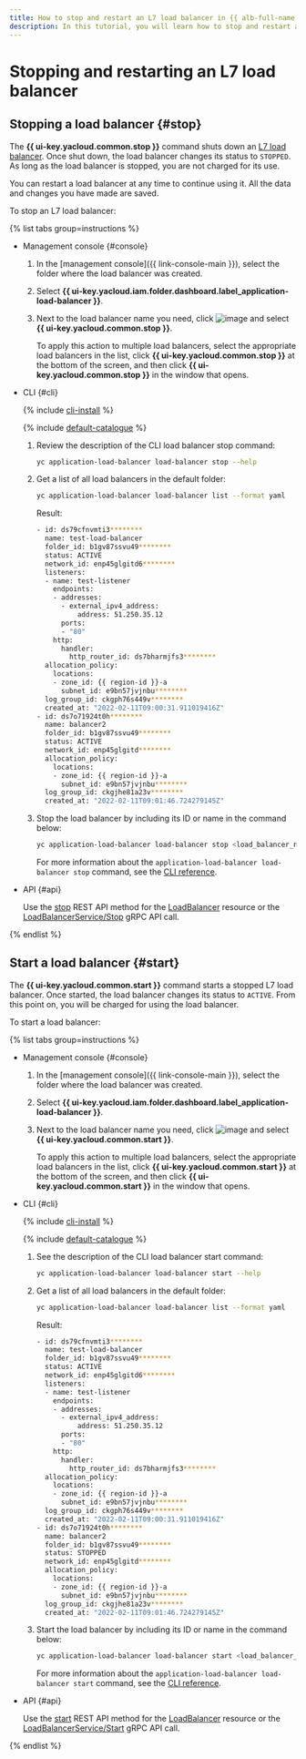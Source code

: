 ```yaml
---
title: How to stop and restart an L7 load balancer in {{ alb-full-name }}
description: In this tutorial, you will learn how to stop and restart an L7 load balancer in {{ alb-name }}.
---
```


# Stopping and restarting an L7 load balancer

## Stopping a load balancer {#stop}

The **{{ ui-key.yacloud.common.stop }}** command shuts down an [L7 load balancer](../concepts/application-load-balancer.md). Once shut down, the load balancer changes its status to `STOPPED`. As long as the load balancer is stopped, you are not charged for its use.

You can restart a load balancer at any time to continue using it. All the data and changes you have made are saved.

To stop an L7 load balancer:

{% list tabs group=instructions %}

- Management console {#console}

  1. In the [management console]({{ link-console-main }}), select the folder where the load balancer was created.
  1. Select **{{ ui-key.yacloud.iam.folder.dashboard.label_application-load-balancer }}**.
  1. Next to the load balancer name you need, click ![image](../../_assets/console-icons/ellipsis.svg) and select **{{ ui-key.yacloud.common.stop }}**.
  
     To apply this action to multiple load balancers, select the appropriate load balancers in the list, click **{{ ui-key.yacloud.common.stop }}** at the bottom of the screen, and then click **{{ ui-key.yacloud.common.stop }}** in the window that opens.

- CLI {#cli}

  {% include [cli-install](../../_includes/cli-install.md) %}

  {% include [default-catalogue](../../_includes/default-catalogue.md) %}

  1. Review the description of the CLI load balancer stop command:

     ```bash
     yc application-load-balancer load-balancer stop --help
     ```

  1. Get a list of all load balancers in the default folder:

     ```bash
     yc application-load-balancer load-balancer list --format yaml
     ```

     Result:
 

     ```bash
     - id: ds79cfnvmti3********
       name: test-load-balancer
       folder_id: b1gv87ssvu49********
       status: ACTIVE
       network_id: enp45glgitd6********
       listeners:
       - name: test-listener
         endpoints:
         - addresses:
           - external_ipv4_address:
               address: 51.250.35.12
           ports:
           - "80"
         http:
           handler:
             http_router_id: ds7bharmjfs3********
       allocation_policy:
         locations:
         - zone_id: {{ region-id }}-a
           subnet_id: e9bn57jvjnbu********
       log_group_id: ckgph76s449v********
       created_at: "2022-02-11T09:00:31.911019416Z"
     - id: ds7o71924t0h********
       name: balancer2
       folder_id: b1gv87ssvu49********
       status: ACTIVE
       network_id: enp45glgitd********
       allocation_policy:
         locations:
         - zone_id: {{ region-id }}-a
           subnet_id: e9bn57jvjnbu********
       log_group_id: ckgjhe81a23v********
       created_at: "2022-02-11T09:01:46.724279145Z"
     ```



  1. Stop the load balancer by including its ID or name in the command below:

     ```bash
     yc application-load-balancer load-balancer stop <load_balancer_name>
     ```

     For more information about the `application-load-balancer load-balancer stop` command, see the [CLI reference](../../cli/cli-ref/managed-services/application-load-balancer/load-balancer/stop.md).

- API {#api}

  Use the [stop](../api-ref/LoadBalancer/stop.md) REST API method for the [LoadBalancer](../api-ref/LoadBalancer/index.md) resource or the [LoadBalancerService/Stop](../api-ref/grpc/LoadBalancer/stop.md) gRPC API call.

{% endlist %}

## Start a load balancer {#start}

The **{{ ui-key.yacloud.common.start }}** command starts a stopped L7 load balancer. Once started, the load balancer changes its status to `ACTIVE`. From this point on, you will be charged for using the load balancer.

To start a load balancer:

{% list tabs group=instructions %}

- Management console {#console}

  1. In the [management console]({{ link-console-main }}), select the folder where the load balancer was created.
  1. Select **{{ ui-key.yacloud.iam.folder.dashboard.label_application-load-balancer }}**.
  1. Next to the load balancer name you need, click ![image](../../_assets/console-icons/ellipsis.svg) and select **{{ ui-key.yacloud.common.start }}**.

     To apply this action to multiple load balancers, select the appropriate load balancers in the list, click **{{ ui-key.yacloud.common.start }}** at the bottom of the screen, and then click **{{ ui-key.yacloud.common.start }}** in the window that opens.

- CLI {#cli}

  {% include [cli-install](../../_includes/cli-install.md) %}

  {% include [default-catalogue](../../_includes/default-catalogue.md) %}

  1. See the description of the CLI load balancer start command:

     ```bash
     yc application-load-balancer load-balancer start --help
     ```

  1. Get a list of all load balancers in the default folder:

     ```bash
     yc application-load-balancer load-balancer list --format yaml
     ```

     Result:


     ```bash
     - id: ds79cfnvmti3********
       name: test-load-balancer
       folder_id: b1gv87ssvu49********
       status: ACTIVE
       network_id: enp45glgitd6********
       listeners:
       - name: test-listener
         endpoints:
         - addresses:
           - external_ipv4_address:
               address: 51.250.35.12
           ports:
           - "80"
         http:
           handler:
             http_router_id: ds7bharmjfs3********
       allocation_policy:
         locations:
         - zone_id: {{ region-id }}-a
           subnet_id: e9bn57jvjnbu********
       log_group_id: ckgph76s449v********
       created_at: "2022-02-11T09:00:31.911019416Z"
     - id: ds7o71924t0h********
       name: balancer2
       folder_id: b1gv87ssvu49********
       status: STOPPED
       network_id: enp45glgitd********
       allocation_policy:
         locations:
         - zone_id: {{ region-id }}-a
           subnet_id: e9bn57jvjnbu********
       log_group_id: ckgjhe81a23v********
       created_at: "2022-02-11T09:01:46.724279145Z"
     ```



  1. Start the load balancer by including its ID or name in the command below:

     ```bash
     yc application-load-balancer load-balancer start <load_balancer_name>
     ```

     For more information about the `application-load-balancer load-balancer start` command, see the [CLI reference](../../cli/cli-ref/managed-services/application-load-balancer/load-balancer/start.md).

- API {#api}

  Use the [start](../api-ref/LoadBalancer/start.md) REST API method for the [LoadBalancer](../api-ref/LoadBalancer/index.md) resource or the [LoadBalancerService/Start](../api-ref/grpc/LoadBalancer/start.md) gRPC API call.

{% endlist %}
